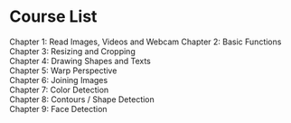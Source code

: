 # Course List
Chapter 1: Read Images, Videos and Webcam
Chapter 2: Basic Functions  
Chapter 3: Resizing and Cropping  
Chapter 4: Drawing Shapes and Texts  
Chapter 5: Warp Perspective  
Chapter 6: Joining Images  
Chapter 7: Color Detection  
Chapter 8: Contours / Shape Detection  
Chapter 9: Face Detection